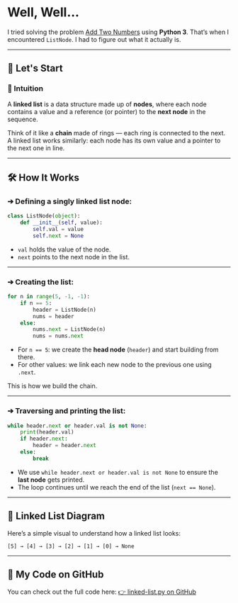 # Well, Well...

I tried solving the problem [Add Two Numbers](https://leetcode.com/problems/add-two-numbers/description/) using **Python 3**. That’s when I encountered `ListNode`. I had to figure out what it actually is.

---

## 🚀 Let's Start

### 🤔 Intuition

A **linked list** is a data structure made up of **nodes**, where each node contains a value and a reference (or pointer) to the **next node** in the sequence.

Think of it like a **chain** made of rings — each ring is connected to the next. A linked list works similarly: each node has its own value and a pointer to the next one in line.

---

## 🛠️ How It Works

### ➔ Defining a singly linked list node:

```python
class ListNode(object):
    def __init__(self, value):
        self.val = value
        self.next = None
```

* `val` holds the value of the node.
* `next` points to the next node in the list.

---

### ➔ Creating the list:

```python
for n in range(5, -1, -1):
    if n == 5:
        header = ListNode(n)
        nums = header
    else:
        nums.next = ListNode(n)
        nums = nums.next
```

* For `n == 5`: we create the **head node** (`header`) and start building from there.
* For other values: we link each new node to the previous one using `.next`.

This is how we build the chain.

---

### ➔ Traversing and printing the list:

```python
while header.next or header.val is not None:
    print(header.val)
    if header.next:
        header = header.next
    else:
        break
```

* We use `while header.next or header.val is not None` to ensure the **last node** gets printed.
* The loop continues until we reach the end of the list (`next == None`).

---

## 📌 Linked List Diagram

Here’s a simple visual to understand how a linked list looks:

```
[5] → [4] → [3] → [2] → [1] → [0] → None
```

---

## 🔗 My Code on GitHub

You can check out the full code here:
[👉 linked-list.py on GitHub](https://github.com/alikhmahdi/LeetCode/blob/main/2-linked-list.py)
